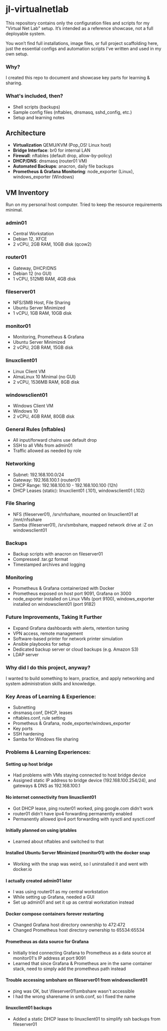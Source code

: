 # jl-virtualnetlab
This repository contains only the configuration files and scripts for my "Virtual Net Lab" setup. It’s intended as a reference showcase, not a full deployable system.

You won’t find full installations, image files, or full project scaffolding here, just the essential configs and automation scripts I’ve written and used in my own setup.

### Why?
I created this repo to document and showcase key parts for learning & sharing.

### What's included, then?
- Shell scripts (backups)
- Sample config files (nftables, dnsmasq, sshd_config, etc.)
- Setup and learning notes

## Architecture
- **Virtualization** QEMU/KVM (Pop_OS! Linux host)
- **Bridge Interface**: br0 for internal LAN
- **Firewall**: nftables (default drop, allow-by-policy)
- **DHCP/DNS**: dnsmasq (router01 VM)
- **Automated Backups**: anacron, daily file backups
- **Prometheus & Grafana Monitoring**: node_exporter (Linux), windows_exporter (Windows)

## VM Inventory

Run on my personal host computer. Tried to keep the resource requirements minimal.

### admin01
- Central Workstation
- Debian 12, XFCE
- 2 vCPU, 2GB RAM, 10GB disk (qcow2)

### router01
- Gateway, DHCP/DNS
- Debian 12 (no GUI)
- 1 vCPU, 512MB RAM, 4GB disk

### fileserver01
- NFS/SMB Host, File Sharing
- Ubuntu Server Minimized
- 1 vCPU, 1GB RAM, 10GB disk

### monitor01
- Monitoring, Prometheus & Grafana
- Ubuntu Server Minimized
- 2 vCPU, 2GB RAM, 15GB disk

### linuxclient01
- Linux Client VM
- AlmaLinux 10 Minimal (no GUI)
- 2 vCPU, 1536MB RAM, 8GB disk

### windowsclient01
- Windows Client VM
- Windows 10
- 2 vCPU, 4GB RAM, 80GB disk

### General Rules (nftables)
- All input/forward chains use default drop
- SSH to all VMs from admin01
- Traffic allowed as needed by role

### Networking
- Subnet: 192.168.100.0/24
- Gateway: 192.168.100.1 (router01)
- DHCP Range: 192.168.100.10 - 192.168.100.100 (12h)
- DHCP Leases (static): linuxclient01 (.101), windowsclient01 (.102)

### File Sharing
- NFS (fileserver01), /srv/nfsshare, mounted on linuxclient01 at /mnt/nfsshare
- Samba (fileserver01), /srv/smbshare, mapped network drive at :Z on windowsclient01

### Backups
- Backup scripts with anacron on fileserver01
- Compressed .tar.gz format
- Timestamped archives and logging

### Monitoring
- Prometheus & Grafana containerized with Docker
- Prometheus exposed on host port 9091, Grafana on 3000
- node_exporter installed on Linux VMs (port 9100), windows_exporter installed on windowsclient01 (port 9182)

### Future Improvements, Taking It Further
- Expand Grafana dashboards with alerts, retention tuning
- VPN access, remote management
- Software-based printer for network printer simulation
- Ansible playbooks for setup
- Dedicated backup server or cloud backups (e.g. Amazon S3)
- LDAP server

### Why did I do this project, anyway?

I wanted to build something to learn, practice, and apply networking and system administration skills and knowledge.

### Key Areas of Learning & Experience:
- Subnetting
- dnsmasq.conf, DHCP, leases
- nftables.conf, rule setting
- Prometheus & Grafana, node_exporter/windows_exporter
- Key ports
- SSH hardening
- Samba for Windows file sharing

### Problems & Learning Experiences:

#### Setting up host bridge
- Had problems with VMs staying connected to host bridge device
- Assigned static IP address to bridge device (192.168.100.254/24), and gateways & DNS as 192.168.100.1

#### No internet connectivity from linuxclient01
- Got DHCP lease, ping router01 worked, ping google.com didn't work
- router01 didn't have ipv4 forwarding permanently enabled
- Permanently allowed ipv4 port forwarding with sysctl and sysctl.conf

#### Initially planned on using iptables
- Learned about nftables and switched to that

#### Installed Ubuntu Server Minimized (monitor01) with the docker snap
- Working with the snap was weird, so I uninstalled it and went with docker.io

#### I actually created admin01 later
- I was using router01 as my central workstation
- While setting up Grafana, needed a GUI
- Set up admin01 and set it up as central workstation instead

#### Docker compose containers forever restarting
- Changed Grafana host directory ownership to 472:472
- Changed Prometheus host directory ownership to 65534:65534

#### Prometheus as data source for Grafana
- Initially tried connecting Grafana to Prometheus as a data source at monitor01's IP address at port 9091
- Learned that since Grafana & Prometheus are in the same container stack, need to simply add the prometheus path instead

#### Trouble accessing smbshare on fileserver01 from windowsclient01
- ping was OK, but \\fileserver01\smbshare wasn't accessible
- I had the wrong sharename in smb.conf, so I fixed the name

#### linuxclient01 backups
- Added a static DHCP lease to linuxclient01 to simplify ssh backups from fileserver01